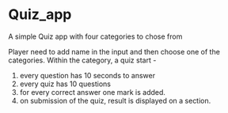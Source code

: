 # Quiz_app
A simple Quiz app with four categories to chose from

Player need to add name in the input and then choose one of the categories.
Within the category, a quiz start - 
1. every question has 10 seconds to answer
2. every quiz has 10 questions
3. for every correct answer one mark is added.
4. on submission of the quiz, result is displayed on a section.
